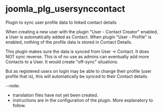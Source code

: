 # joomla_plg_usersynccontact
Plugin to sync user profile data to linked contact details

When creating a new user with the plugin "User - Contact Creator" enabled, a User is automatically added as Contact.
When plugin "User - Profile" is enabled, nothing of the profile data is stored in Contact Details.

This plugin makes sure the data is synced from User -> Contact.
It does NOT sync reverse. This is of no use as admins can eventually add more Contacts to a User. It would create "off-sync" situations.

But as registered users on login may be able to change their profile (user profile that is), this will automatically be synced to their Contact details.

--note: 
- translation files have not yet been created.
- instructions are in the configuration of the plugin. More explanatory to follow.
